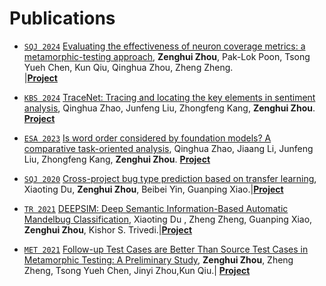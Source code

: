 
# Publications 

- [`SQJ 2024`](https://www.springer.com/journal/11219) [Evaluating the effectiveness of neuron coverage metrics: a metamorphic-testing approach](https://assets-eu.researchsquare.com/files/rs-4660114/v1_covered_0749422e-5316-429c-a3bb-5f753e5a28ec.pdf?c=1721785350), **Zenghui Zhou**, Pak-Lok Poon, Tsong Yueh Chen, Kun Qiu, Qinghua Zhou, Zheng Zheng.<br> \|[**Project**](https://github.com/MaxwelsDonc) <strong><span class='show_paper_citations' data='mrf-JvkAAAAJ:Tyk-4Ss8FVUC'></span></strong>

<!-- 文章 -->
- [`KBS 2024`](https://www.sciencedirect.com/journal/knowledge-based-systems) [TraceNet: Tracing and locating the key elements in sentiment analysis](https://www.sciencedirect.com/science/article/pii/S0950705123005427), Qinghua Zhao, Junfeng Liu, Zhongfeng Kang, **Zenghui Zhou**. [**Project**](https://github.com/MaxwelsDonc) <strong><span class='show_paper_citations' data='mrf-JvkAAAAJ:2osOgNQ5qMEC'></span></strong>

<!-- 文章 -->
- [`ESA 2023`](https://www.sciencedirect.com/journal/expert-systems-with-applications) [Is word order considered by foundation models? A comparative task-oriented analysis](https://www.sciencedirect.com/science/article/pii/S0957417423032025#tbl4), Qinghua Zhao, Jiaang Li, Junfeng Liu, Zhongfeng Kang, **Zenghui Zhou**. [**Project**](https://github.com/MaxwelsDonc) <strong><span class='show_paper_citations' data='mrf-JvkAAAAJ:qjMakFHDy7sC'></span></strong>

<!-- 文章一 -->

- [`SQJ 2020`](https://www.springer.com/journal/11219) [Cross-project bug type prediction based on transfer learning](https://link.springer.com/content/pdf/10.1007/s11219-019-09467-0.pdf), Xiaoting Du, **Zenghui Zhou**, Beibei Yin, Guanping Xiao.\|[**Project**](https://github.com/MaxwelsDonc) <strong><span class='show_paper_citations' data='mrf-JvkAAAAJ:u-x6o8ySG0sC'></span></strong>

<!-- 文章2 -->
- [`TR 2021`](https://ieeexplore.ieee.org/xpl/RecentIssue.jsp?punumber=24) [DEEPSIM: Deep Semantic Information-Based Automatic Mandelbug Classification](https://ieeexplore.ieee.org/stamp/stamp.jsp?tp=&arnumber=9551693), Xiaoting Du , Zheng Zheng, Guanping Xiao, **Zenghui Zhou**, Kishor S. Trivedi.\|[**Project**](https://github.com/MaxwelsDonc) <strong><span class='show_paper_citations' data='mrf-JvkAAAAJ:u5HHmVD_uO8C'></span></strong>

<!-- 文章3 -->
- [`MET 2021`](http://metwiki.net/MET21/) [Follow-up Test Cases are Better Than Source Test Cases in Metamorphic Testing: A Preliminary Study](https://ieeexplore.ieee.org/stamp/stamp.jsp?tp=&arnumber=9477655), **Zenghui Zhou**, Zheng Zheng, Tsong Yueh Chen, Jinyi Zhou,Kun Qiu.\| [**Project**](https://github.com/MaxwelsDonc) <strong><span class='show_paper_citations' data='mrf-JvkAAAAJ:9yKSN-GCB0IC'></span></strong>